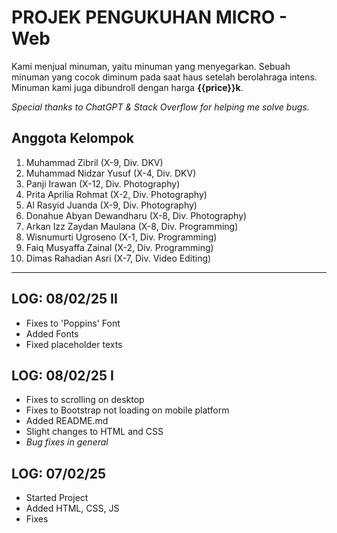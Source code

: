 # PROJEK PENGUKUHAN MICRO - Web

Kami menjual minuman, yaitu minuman yang menyegarkan. Sebuah minuman yang cocok diminum pada saat haus setelah berolahraga intens. Minuman kami juga dibundroll dengan harga **{{price}}k**.

*Special thanks to ChatGPT & Stack Overflow for helping me solve bugs.*

## Anggota Kelompok

1. Muhammad Zibril (X-9, Div. DKV)
2. Muhammad Nidzar Yusuf (X-4, Div. DKV)
3. Panji Irawan (X-12, Div. Photography)
4. Prita Aprilia Rohmat (X-2, Div. Photography)
5. Al Rasyid Juanda (X-9, Div. Photography)
6. Donahue Abyan Dewandharu (X-8, Div. Photography)
7. Arkan Izz Zaydan Maulana (X-8, Div. Programming)
8. Wisnumurti Ugroseno (X-1, Div. Programming)
9. Faiq Musyaffa Zainal (X-2, Div. Programming)
10. Dimas Rahadian Asri (X-7, Div. Video Editing)

---

## LOG: 08/02/25 II

- Fixes to 'Poppins' Font
- Added Fonts
- Fixed placeholder texts

## LOG: 08/02/25 I

- Fixes to scrolling on desktop
- Fixes to Bootstrap not loading on mobile platform
- Added README.md
- Slight changes to HTML and CSS
- *Bug fixes in general*

## LOG: 07/02/25

- Started Project
- Added HTML, CSS, JS
- Fixes
